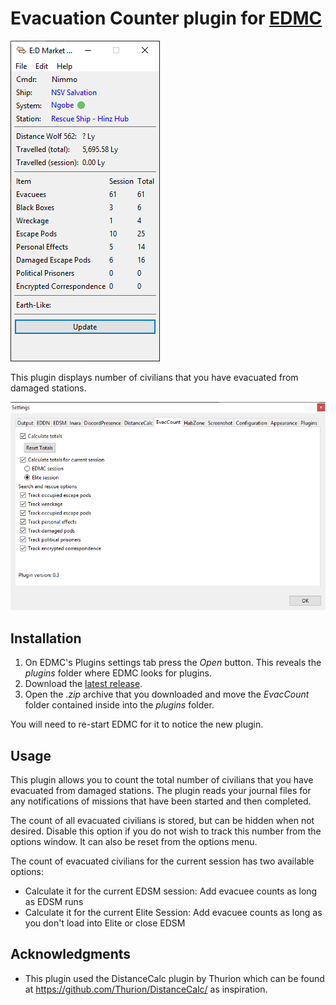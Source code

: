 # Evacuation Counter plugin for [EDMC](https://github.com/Marginal/EDMarketConnector/wiki)

![Screenshot](img/main_window.png)

This plugin displays number of civilians that you have evacuated from damaged stations.

![Screenshot](img/settings.png)


## Installation

1. On EDMC's Plugins settings tab press the _Open_ button. This reveals the _plugins_ folder where EDMC looks for plugins.
2. Download the [latest release](https://github.com/Nimmo/EvacCount/releases).
3. Open the _.zip_ archive that you downloaded and move the _EvacCount_ folder contained inside into the _plugins_ folder.

You will need to re-start EDMC for it to notice the new plugin.

## Usage

This plugin allows you to count the total number of civilians that you have evacuated from damaged stations. The plugin reads your journal files for any notifications of missions that have been started and then completed.

The count of all evacuated civilians is stored, but can be hidden when not desired. Disable this option if you do not wish to track this number from the options window. It can also be reset from the options menu.

The count of evacuated civilians for the current session has two available options:
* Calculate it for the current EDSM session: Add evacuee counts as long as EDSM runs
* Calculate it for the current Elite Session: Add evacuee counts as long as you don't load into Elite or close EDSM

## Acknowledgments
* This plugin used the DistanceCalc plugin by Thurion which can be found at https://github.com/Thurion/DistanceCalc/ as inspiration.
